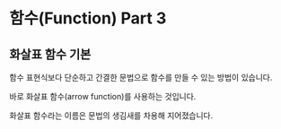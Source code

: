 # 함수(Function) Part 3

## 화살표 함수 기본

함수 표현식보다 단순하고 간결한 문법으로 함수를 만들 수 있는 방법이 있습니다.

바로 화살표 함수(arrow function)를 사용하는 것입니다. 

화살표 함수라는 이름은 문법의 생김새를 차용해 지어졌습니다.

